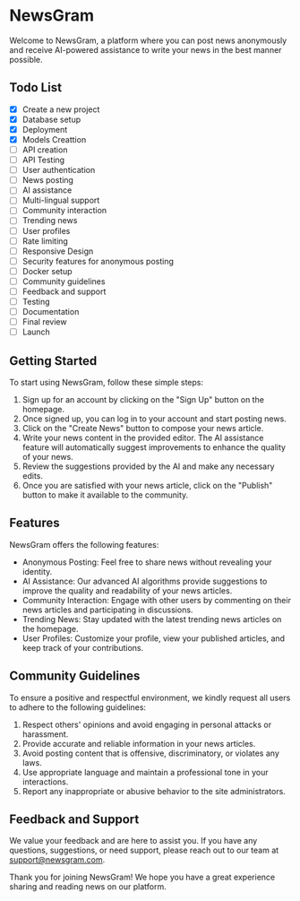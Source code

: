# NewsGram

Welcome to NewsGram, a platform where you can post news anonymously and receive AI-powered assistance to write your news in the best manner possible.

## Todo List
- [x] Create a new project
- [x] Database setup
- [x] Deployment
- [x] Models Creattion
- [ ] API creation
- [ ] API Testing
- [ ] User authentication
- [ ] News posting
- [ ] AI assistance
- [ ] Multi-lingual support
- [ ] Community interaction
- [ ] Trending news
- [ ] User profiles
- [ ] Rate limiting
- [ ] Responsive Design
- [ ] Security features for anonymous posting
- [ ] Docker setup
- [ ] Community guidelines
- [ ] Feedback and support
- [ ] Testing
- [ ] Documentation
- [ ] Final review
- [ ] Launch

## Getting Started

To start using NewsGram, follow these simple steps:

1. Sign up for an account by clicking on the "Sign Up" button on the homepage.
2. Once signed up, you can log in to your account and start posting news.
3. Click on the "Create News" button to compose your news article.
4. Write your news content in the provided editor. The AI assistance feature will automatically suggest improvements to enhance the quality of your news.
5. Review the suggestions provided by the AI and make any necessary edits.
6. Once you are satisfied with your news article, click on the "Publish" button to make it available to the community.

## Features

NewsGram offers the following features:

- Anonymous Posting: Feel free to share news without revealing your identity.
- AI Assistance: Our advanced AI algorithms provide suggestions to improve the quality and readability of your news articles.
- Community Interaction: Engage with other users by commenting on their news articles and participating in discussions.
- Trending News: Stay updated with the latest trending news articles on the homepage.
- User Profiles: Customize your profile, view your published articles, and keep track of your contributions.

## Community Guidelines

To ensure a positive and respectful environment, we kindly request all users to adhere to the following guidelines:

1. Respect others' opinions and avoid engaging in personal attacks or harassment.
2. Provide accurate and reliable information in your news articles.
3. Avoid posting content that is offensive, discriminatory, or violates any laws.
4. Use appropriate language and maintain a professional tone in your interactions.
5. Report any inappropriate or abusive behavior to the site administrators.

## Feedback and Support

We value your feedback and are here to assist you. If you have any questions, suggestions, or need support, please reach out to our team at support@newsgram.com.

Thank you for joining NewsGram! We hope you have a great experience sharing and reading news on our platform.